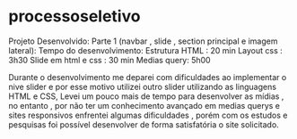 # processoseletivo

Projeto Desenvolvido:
Parte 1 (navbar , slide , section principal e imagem lateral):
Tempo do desenvolvimento:
Estrutura HTML : 20 min
Layout css : 3h30
Slide em html e css : 30 min
Medias query: 5h00

Durante o desenvolvimento me deparei com dificuldades ao implementar o nive slider e por esse motivo utilizei outro slider utilizando 
as linguagens HTML e CSS, Levei um pouco mais de tempo para desenvolver as mídias , no entanto , por não ter um conhecimento avançado 
em medias querys e sites responsivos enfrentei algumas dificuldades , porém com os estudos e pesquisas foi possível desenvolver de 
forma satisfatória o site solicitado.

